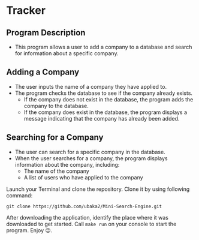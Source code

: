 # Tracker

## Program Description
* This program allows a user to add a company to a database and search for information about a specific company.

## Adding a Company
* The user inputs the name of a company they have applied to.
* The program checks the database to see if the company already exists.
  * If the company does not exist in the database, the program adds the company to the database.
  * If the company does exist in the database, the program displays a message indicating that the company has already been added.

## Searching for a Company
* The user can search for a specific company in the database. 
* When the user searches for a company, the program displays information about the company, including:
  * The name of the company
  * A list of users who have applied to the company


Launch your Terminal and clone the repository. Clone it by using following command: 
```
git clone https://github.com/ubaka2/Mini-Search-Engine.git
```
After downloading the application, identify the place where it was downloaded to get started.
Call ```make run``` on your console to start the program. Enjoy 😉.
